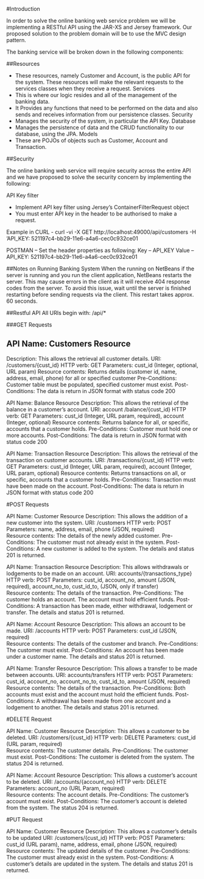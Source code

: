 #Introduction

In order to solve the online banking web service problem we will be implementing a RESTful API using the JAR-XS and Jersey framework. Our proposed solution to the problem domain will be to use the MVC design pattern.

The banking service will be broken down in the following components:


##Resources
- These resources, namely Customer and Account, is the public API for the system. These resources will make the relevant requests to the services classes when they receive a request.
Services
- This is where our logic resides and all of the management of the banking data.
- It Provides any functions that need to be performed on the data and also sends and receives information from our persistence classes.
Security
- Manages the security of the system, in particular the API Key.
Database
- Manages the persistence of data and the CRUD functionality to our database, using the JPA.
Models
- These are POJOs of objects such as Customer, Account and Transaction.

##Security

The online banking web service will require security across the entire API and we have proposed to solve the security concern by implementing the following:

API Key filter 
- Implement API key filter using Jersey’s ContainerFilterRequest object
- You must enter API key in the header to be authorised to make a request. 

Example in CURL - curl -vi -X GET http://localhost:49000/api/customers -H ’API_KEY: 521197c4-bb29-11e6-a4a6-cec0c932ce01

POSTMAN – Set the header properties as following:
Key – API_KEY 
Value –API_KEY: 521197c4-bb29-11e6-a4a6-cec0c932ce01

##Notes on Running Banking System
When the running on NetBeans if the server is running and you run the client application, NetBeans restarts the server. This may cause errors in the client as it will receive 404 response codes from the server. To avoid this issue, wait until the server is finished restarting before sending requests via the client. This restart takes approx. 60 seconds.

##Restful API
All URIs begin with: /api/*

###GET Requests

API Name:  Customers Resource
--
Description:  This allows the retrieval all customer details.
URI:   /customers/{cust_id}
HTTP verb:  GET
Parameters: cust_id (Integer, optional, URL param)
Resource contents: Returns details (customer id, name, address, email, phone) for all or specified customer
Pre-Conditions: Customer table must be populated, specified customer must exist.
Post-Conditions: The data is return in JSON format with status code 200

API Name:   Balance Resource
Description:  This allows the retrieval of the balance in a customer’s account.
URI:  account /balance/{cust_id}
HTTP verb:  GET
Parameters: cust_id (Integer, URL param, required), account (Integer, optional)
Resource contents: Returns balance for all, or specific, accounts that a customer holds.
Pre-Conditions: Customer must hold one or more accounts.
Post-Conditions: The data is return in JSON format with status code 200

API Name: Transaction Resource
Description:  This allows the retrieval of the transaction on customer accounts.
URI:   /transactions/{cust_id}
HTTP verb:  GET
Parameters: cust_id (Integer, URL param, required), account (Integer, URL param, optional)
Resource contents: Returns transactions on all, or specific, accounts that a customer holds.
Pre-Conditions: Transaction must have been made on the account.
Post-Conditions: The data is return in JSON format with status code 200

#POST Requests

API Name: Customer Resource
Description:  This allows the addition of a new customer into the system.
URI:   /customers
HTTP verb:  POST
Parameters: name, address, email, phone (JSON, required)	
Resource contents: The details of the newly added customer.
Pre-Conditions: The customer must not already exist in the system.
Post-Conditions: A new customer is added to the system. The details and status 201 is returned.

API Name: Transaction Resource
Description:  This allows withdrawals or lodgements to be made on an account.
URI:   accounts/{transactions_type}
HTTP verb:  POST
Parameters: cust_id, account_no, amount (JSON, required), account_no_to, cust_id_to, (JSON, only if transfer)	
Resource contents: The details of the transaction.
Pre-Conditions: The customer holds an account. The account must hold efficient funds.
Post-Conditions: A transaction has been made, either withdrawal, lodgement or transfer. The details and status 201 is returned.

API Name: Account Resource
Description:  This allows an account to be made.
URI:   /accounts
HTTP verb:  POST
Parameters: cust_id (JSON, required)	
Resource contents: The details of the customer and branch.
Pre-Conditions: The customer must exist.
Post-Conditions: An account has been made under a customer name. The details and status 201 is returned.

API Name: Transfer Resource
Description:  This allows a transfer to be made between accounts.
URI:   accounts/transfers
HTTP verb:  POST
Parameters: cust_id, account_no, account_no_to, cust_id_to, amount (JSON, required)	
Resource contents: The details of the transaction.
Pre-Conditions: Both accounts must exist and the account must hold the efficient funds.
Post-Conditions: A withdrawal has been made from one account and a lodgement to another. The details and status 201 is returned.

#DELETE Request

API Name: Customer Resource
Description:  This allows a customer to be deleted.
URI:   /customers/{cust_id}
HTTP verb:  DELETE
Parameters: cust_id (URL param, required)	
Resource contents: The customer details.
Pre-Conditions: The customer must exist.
Post-Conditions: The customer is deleted from the system. The status 204 is returned.

API Name: Account Resource
Description:  This allows a customer’s account to be deleted.
URI:   /accounts/{account_no}
HTTP verb:  DELETE
Parameters: account_no (URL Param, required)	
Resource contents: The account details.
Pre-Conditions: The customer’s account must exist.
Post-Conditions: The customer’s account is deleted from the system. The status 204 is returned.

#PUT Request

API Name: Customer Resource
Description:  This allows a customer’s details to be updated
URI:   /customers/{cust_id}
HTTP verb:  POST
Parameters: cust_id (URL param), name, address, email, phone (JSON, required)	
Resource contents: The updated details of the customer.
Pre-Conditions: The customer must already exist in the system.
Post-Conditions: A customer’s details are updated in the system. The details and status 201 is returned.

